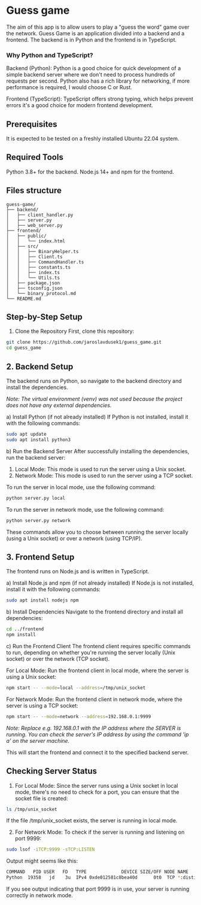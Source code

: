 # Guess game

The aim of this app is to allow users to play a "guess the word" game over the network. Guess Game is an application divided into a backend and a frontend. The backend is in Python and the frontend is in TypeScript.

### Why Python and TypeScript?
Backend (Python): Python is a good choice for quick development of a simple backend server where we don't need to process hundreds of requests per second. Python also has a rich library for networking, if more performance is required, I would choose C or Rust.

Frontend (TypeScript): TypeScript offers strong typing, which helps prevent errors it's a good choice for modern frontend development.

## Prerequisites
It is expected to be tested on a freshly installed Ubuntu 22.04 system.

## Required Tools
Python 3.8+ for the backend.
Node.js 14+ and npm for the frontend.

## Files structure
```
guess-game/
├── backend/
│   ├── client_handler.py
│   ├── server.py
│   ├── web_server.py
├── frontend/
│   ├── public/
│   │   └── index.html
│   ├── src/
│   │   ├── BinaryHelper.ts
│   │   ├── Client.ts
│   │   ├── CommandHandler.ts
│   │   ├── constants.ts
│   │   ├── index.ts
│   │   └── Utils.ts
│   ├── package.json
│   ├── tsconfig.json
│   └── binary_protocol.md
└── README.md
```

## Step-by-Step Setup

1. Clone the Repository
First, clone this repository:
```bash
git clone https://github.com/jaroslavdusek1/guess_game.git
cd guess_game
```

## 2. Backend Setup
The backend runs on Python, so navigate to the backend directory and install the dependencies.

_Note: The virtual environment (venv) was not used because the project does not have any external dependencies._

a) Install Python (if not already installed)
If Python is not installed, install it with the following commands:
```bash
sudo apt update
sudo apt install python3
```

b) Run the Backend Server
After successfully installing the dependencies, run the backend server:
  1. Local Mode: This mode is used to run the server using a Unix socket.
  2. Network Mode: This mode is used to run the server using a TCP socket.

To run the server in local mode, use the following command:
```bash
python server.py local
```
To run the server in network mode, use the following command:
```bash
python server.py network
```
These commands allow you to choose between running the server locally (using a Unix socket) or over a network (using TCP/IP).



##  3. Frontend Setup
The frontend runs on Node.js and is written in TypeScript.

a) Install Node.js and npm (if not already installed)
If Node.js is not installed, install it with the following commands:
```bash
sudo apt install nodejs npm
```

b) Install Dependencies
Navigate to the frontend directory and install all dependencies:
```bash
cd ../frontend
npm install
```

c) Run the Frontend Client
The frontend client requires specific commands to run, depending on whether you're running the server locally (Unix socket) or over the network (TCP socket).

For Local Mode:
Run the frontend client in local mode, where the server is using a Unix socket:
```bash
npm start -- --mode=local --address=/tmp/unix_socket
```

For Network Mode:
Run the frontend client in network mode, where the server is using a TCP socket:

```bash
npm start -- --mode=network --address=192.168.0.1:9999
```
_Note: Replace e.g. 192.168.0.1 with the IP address where the SERVER is running. You can check the server's IP address by using the command 'ip a' on the server machine._

This will start the frontend and connect it to the specified backend server.


## Checking Server Status
1. For Local Mode:
Since the server runs using a Unix socket in local mode, there's no need to check for a port, you can ensure that the socket file is created:
```bash
ls /tmp/unix_socket
```
If the file /tmp/unix_socket exists, the server is running in local mode.

2. For Network Mode:
To check if the server is running and listening on port 9999:
```bash
sudo lsof -iTCP:9999 -sTCP:LISTEN
```
Output might seems like this:
```bash
COMMAND   PID USER   FD   TYPE             DEVICE SIZE/OFF NODE NAME
Python  19358   jd    3u  IPv4 0xde012581c8bea40d      0t0  TCP *:distinct (LISTEN)
```
If you see output indicating that port 9999 is in use, your server is running correctly in network mode.
